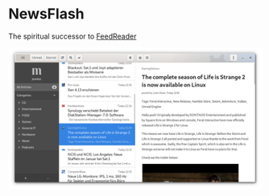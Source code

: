 # NewsFlash

The spiritual successor to [FeedReader](https://github.com/jangernert/FeedReader)

![Screenshot](./data/screenshots/2019-12-19.png "WIP 2019-12-19")
